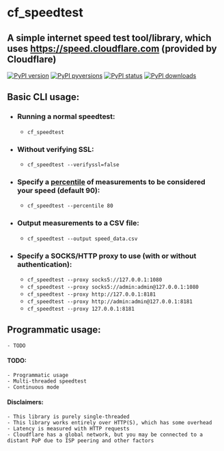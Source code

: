 # cf_speedtest

## A simple internet speed test tool/library, which uses https://speed.cloudflare.com (provided by Cloudflare)

[![PyPI version](https://img.shields.io/pypi/v/cf-speedtest.svg)](https://pypi.python.org/pypi/cf-speedtest)
[![PyPI pyversions](https://img.shields.io/pypi/pyversions/cf-speedtest.svg)](https://pypi.python.org/pypi/cf-speedtest)
[![PyPI status](https://img.shields.io/pypi/status/cf-speedtest.svg)](https://pypi.python.org/pypi/cf-speedtest)
[![PyPI downloads](https://img.shields.io/pypi/dm/cf-speedtest.svg)](https://pypi.python.org/pypi/cf-speedtest)

## Basic CLI usage:

- ### Running a normal speedtest:
	- `cf_speedtest`

- ### Without verifying SSL:
	- `cf_speedtest --verifyssl=false`

- ### Specify a [percentile](https://en.wikipedia.org/wiki/Percentile) of measurements to be considered your speed (default 90):
	- `cf_speedtest --percentile 80`

- ### Output measurements to a CSV file:
	- `cf_speedtest --output speed_data.csv`

- ### Specify a SOCKS/HTTP proxy to use (with or without authentication):
	- `cf_speedtest --proxy socks5://127.0.0.1:1080`
	- `cf_speedtest --proxy socks5://admin:admin@127.0.0.1:1080`
	- `cf_speedtest --proxy http://127.0.0.1:8181`
	- `cf_speedtest --proxy http://admin:admin@127.0.0.1:8181`
	- `cf_speedtest --proxy 127.0.0.1:8181`

## Programmatic usage:
	- TODO

#### TODO:
	- Programmatic usage
	- Multi-threaded speedtest
	- Continuous mode

#### Disclaimers:
	- This library is purely single-threaded
	- This library works entirely over HTTP(S), which has some overhead
	- Latency is measured with HTTP requests
	- Cloudflare has a global network, but you may be connected to a distant PoP due to ISP peering and other factors